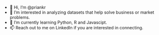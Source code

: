 - 👋 Hi, I’m @priankr
- 👀 I’m interested in analyzing datasets that help solve business or market problems.
- 🌱 I’m currently learning Python, R and Javascipt. 
- 📫 Reach out to me on LinkedIn if you are interested in connecting.

<!---
priankr/priankr is a ✨ special ✨ repository because its `README.md` (this file) appears on your GitHub profile.
You can click the Preview link to take a look at your changes.
--->
